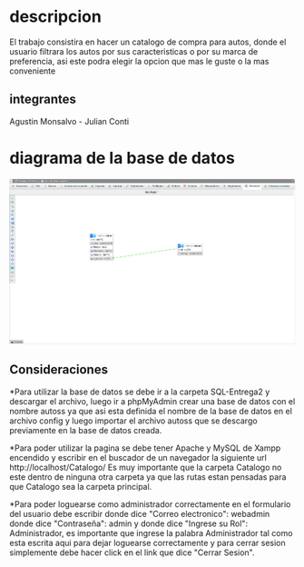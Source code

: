 # descripcion
El trabajo consistira en hacer un catalogo de compra para autos, donde el usuario filtrara los autos por sus caracteristicas o por su marca de preferencia, asi este podra elegir la opcion que mas le guste o la mas conveniente
## integrantes 
Agustin Monsalvo - Julian Conti
# diagrama de la base de datos 
![Diagrama de la base de datos](Foto/FOTO-BASE-DATOS.png)

## Consideraciones
*Para utilizar la base de datos se debe ir a la carpeta SQL-Entrega2 y descargar el archivo, luego ir a phpMyAdmin crear una base de datos con el nombre autoss ya que asi esta definida el nombre de la base de datos en el archivo config
y luego importar el archivo autoss que se descargo previamente en la base de datos creada.

*Para poder utilizar la pagina se debe tener Apache y MySQL de Xampp encendido y escribir en el buscador de un navegador la siguiente url http://localhost/Catalogo/ Es muy importante que la carpeta Catalogo no este dentro de ninguna otra carpeta ya que las rutas estan pensadas para que Catalogo sea la carpeta principal.

*Para poder loguearse como administrador correctamente en el formulario del usuario debe escribir donde dice "Correo electronico": webadmin donde dice "Contraseña": admin y donde dice "Ingrese su Rol": Administrador, es importante que ingrese la palabra Administrador tal como esta escrita aqui para dejar loguearse correctamente y para cerrar sesion simplemente debe hacer click en el link que dice "Cerrar Sesion". 
